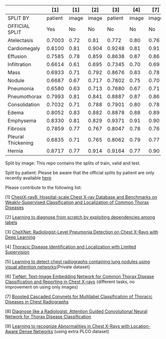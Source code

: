 |                   |[1]    |[1]    |[2]    |[3]      |[4]   |[7]   |[8]    |[9]    |
|-------------------|-------|------ |-------|---------|------|------|------ |------ |
|SPLIT BY           |patient|image  |image  |patient  |image |image |image  |patient|
|OFFICIAL SPLIT     |Yes    |No     |No     |No       |No    |No    |No     |Yes    |
|Atelectasis        |0.7003 |0.72   |0.81   |0.772    |0.80  |0.76  |0.853  |0.767  |
|Cardiomegaly       |0.8100 |0.81   |0.904  |0.9248   |0.81  |0.91  |0.939  |0.883  |
|Effusion           |0.7585 |0.78   |0.859  |0.8638   |0.87  |0.86  |0.903  |0.828  |
|Infiltration       |0.6614 |0.61   |0.695  |0.7345   |0.70  |0.69  |0.754  |0.709  |
|Mass               |0.6933 |0.71   |0.792  |0.8676   |0.83  |0.78  |0.902  |0.821  |
|Nodule             |0.6687 |0.67   |0.717  |0.7802   |0.75  |0.70  |0.828  |0.758  |
|Pneumonia          |0.6580 |0.63   |0.713  |0.7680   |0.67  |0.71  |0.774  |0.731  |
|Pneumothorax       |0.7993 |0.81   |0.841  |0.8887   |0.87  |0.86  |0.921  |0.846  |
|Consolidation      |0.7032 |0.71   |0.788  |0.7901   |0.80  |0.78  |0.842  |0.745  |
|Edema              |0.8052 |0.83   |0.882  |0.8878   |0.88  |0.89  |0.924  |0.835  |
|Emphysema          |0.8330 |0.81   |0.829  |0.9371   |0.91  |0.90  |0.932  |0.895  |
|Fibrosis           |0.7859 |0.77   |0.767  |0.8047   |0.78  |0.76  |0.864  |0.818  |
|Pleural Thickening |0.6835 |0.71   |0.765  |0.8062   |0.79  |0.77  |0.837  |0.761  |
|Hernia             |0.8717 |0.77   |0.914  |0.9164   |0.77  |0.90  |0.921  |0.896  |

Split by image: This repo contains the splits of train, valid and test.

Split by patient: Please be aware that the official splits by patient are only recently available [here](https://nihcc.app.box.com/v/ChestXray-NIHCC)

Please contribute to the following list:

[1] [ChestX-ray8: Hospital-scale Chest X-ray Database and Benchmarks on Weakly-Supervised Classification and Localization of Common Thorax Diseases](https://arxiv.org/abs/1705.02315)

[2] [Learning to diagnose from scratch by exploiting dependencies among labels](https://arxiv.org/abs/1710.10501)

[3] [CheXNet: Radiologist-Level Pneumonia Detection on Chest X-Rays with Deep Learning](https://arxiv.org/abs/1711.05225)

[4] [Thoracic Disease Identification and Localization with Limited Supervision](https://arxiv.org/abs/1711.06373)

[5] [Learning to detect chest radiographs containing lung nodules using visual attention networks](https://arxiv.org/abs/1712.00996)(Private dataset)

[6] [TieNet: Text-Image Embedding Network for Common Thorax Disease Classification and Reporting in Chest X-rays](https://arxiv.org/abs/1801.04334) (different tasks, no improvement on using only images)

[7] [Boosted Cascaded Convnets for Multilabel Classification of Thoracic Diseases in Chest Radiographs](https://arxiv.org/abs/1711.08760)

[8] [Diagnose like a Radiologist: Attention Guided Convolutional Neural Network for Thorax Disease Classification](https://arxiv.org/abs/1801.09927)

[9] [Learning to recognize Abnormalities in Chest X-Rays with Location-Aware Dense Networks](https://arxiv.org/pdf/1803.04565.pdf) (using extra PLCO dataset)


